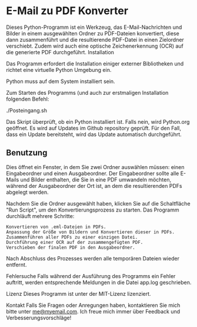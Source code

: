 # E-Mail zu PDF Konverter

Dieses Python-Programm ist ein Werkzeug, das E-Mail-Nachrichten und Bilder in einem ausgewählten Ordner zu PDF-Dateien konvertiert, diese dann zusammenführt und die resultierende PDF-Datei in einen Zielordner verschiebt. Zudem wird auch eine optische Zeichenerkennung (OCR) auf die generierte PDF durchgeführt.
Installation

Das Programm erfordert die Installation einiger externer Bibliotheken und richtet eine virtuelle Python Umgebung ein. 

Python muss auf dem System installiert sein.

Zum Starten des Programms (und auch zur erstmaligen Installation folgenden Befehl:

./Posteingang.sh

Das Skript überprüft, ob ein Python installiert ist. Falls nein, wird Python.org geöffnet. Es wird auf Updates im Github repository geprüft.
Für den Fall, dass ein Update bereitsteht, wird das Update automatisch durchgeführt.

## Benutzung

Dies öffnet ein Fenster, in dem Sie zwei Ordner auswählen müssen: einen Eingabeordner und einen Ausgabeordner. 
Der Eingabeordner sollte alle E-Mails und Bilder enthalten, die Sie in eine PDF umwandeln möchten, 
während der Ausgabeordner der Ort ist, an dem die resultierenden PDFs abgelegt werden.

Nachdem Sie die Ordner ausgewählt haben, klicken Sie auf die Schaltfläche "Run Script", um den Konvertierungsprozess zu starten. 
Das Programm durchläuft mehrere Schritte:

    Konvertieren von .eml-Dateien in PDFs.
    Anpassung der Größe von Bildern und Konvertieren dieser in PDFs.
    Zusammenführen aller PDFs zu einer einzigen Datei.
    Durchführung einer OCR auf der zusammengefügten PDF.
    Verschieben der finalen PDF in den Ausgabeordner.

Nach Abschluss des Prozesses werden alle temporären Dateien wieder entfernt.

Fehlersuche
Falls während der Ausführung des Programms ein Fehler auftritt, werden entsprechende Meldungen in die Datei app.log geschrieben. 

Lizenz
Dieses Programm ist unter der MIT-Lizenz lizenziert.

Kontakt
Falls Sie Fragen oder Anregungen haben, kontaktieren Sie mich bitte unter me@myemail.com. 
Ich freue mich immer über Feedback und Verbesserungsvorschläge!
